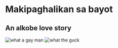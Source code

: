 # Makipaghalikan sa bayot
##  An alkobe love story
![what a gay man](https://i.imgur.com/nSZ8LHA.gif)
![what the guck
](https://i.imgur.com/H8uhb46.gif)
